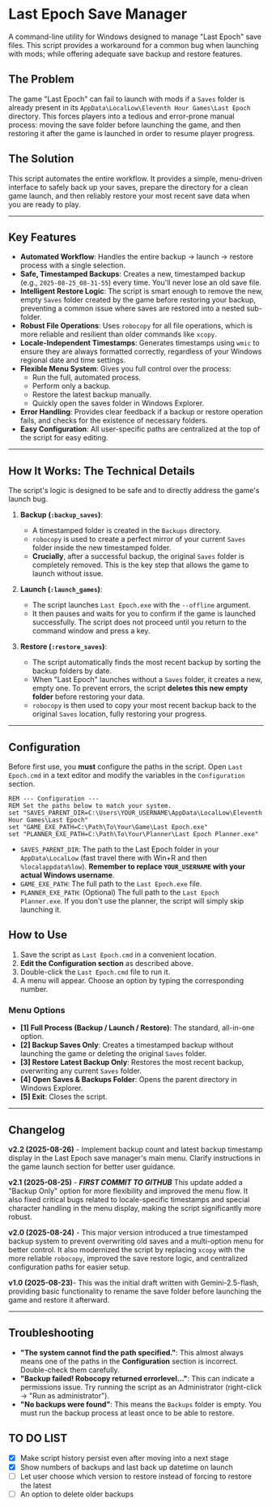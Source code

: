 # Last Epoch Save Manager

A command-line utility for Windows designed to manage "Last Epoch" save files. This script provides a workaround for a common bug when launching with mods; while offering adequate save backup and restore features.

## The Problem

The game "Last Epoch" can fail to launch with mods if a `Saves` folder is already present in its `AppData\LocalLow\Eleventh Hour Games\Last Epoch` directory. This forces players into a tedious and error-prone manual process: moving the save folder before launching the game, and then restoring it after the game is launched in order to resume player progress.

## The Solution

This script automates the entire workflow. It provides a simple, menu-driven interface to safely back up your saves, prepare the directory for a clean game launch, and then reliably restore your most recent save data when you are ready to play.

---

## Key Features

- **Automated Workflow**: Handles the entire backup -> launch -> restore process with a single selection.
- **Safe, Timestamped Backups**: Creates a new, timestamped backup (e.g., `2025-08-25_08-31-55`) every time. You'll never lose an old save file.
- **Intelligent Restore Logic**: The script is smart enough to remove the new, empty `Saves` folder created by the game before restoring your backup, preventing a common issue where saves are restored into a nested sub-folder.
- **Robust File Operations**: Uses `robocopy` for all file operations, which is more reliable and resilient than older commands like `xcopy`.
- **Locale-Independent Timestamps**: Generates timestamps using `wmic` to ensure they are always formatted correctly, regardless of your Windows regional date and time settings.
- **Flexible Menu System**: Gives you full control over the process:
  - Run the full, automated process.
  - Perform only a backup.
  - Restore the latest backup manually.
  - Quickly open the saves folder in Windows Explorer.
- **Error Handling**: Provides clear feedback if a backup or restore operation fails, and checks for the existence of necessary folders.
- **Easy Configuration**: All user-specific paths are centralized at the top of the script for easy editing.

---

## How It Works: The Technical Details

The script's logic is designed to be safe and to directly address the game's launch bug.

1. **Backup (`:backup_saves`)**:
    - A timestamped folder is created in the `Backups` directory.
    - `robocopy` is used to create a perfect mirror of your current `Saves` folder inside the new timestamped folder.
    - **Crucially**, after a successful backup, the original `Saves` folder is completely removed. This is the key step that allows the game to launch without issue.

2. **Launch (`:launch_games`)**:
    - The script launches `Last Epoch.exe` with the `--offline` argument.
    - It then pauses and waits for you to confirm if the game is launched successfully. The script does not proceed until you return to the command window and press a key.

3. **Restore (`:restore_saves`)**:
    - The script automatically finds the most recent backup by sorting the backup folders by date.
    - When "Last Epoch" launches without a `Saves` folder, it creates a new, empty one. To prevent errors, the script **deletes this new empty folder** before restoring your data.
    - `robocopy` is then used to copy your most recent backup back to the original `Saves` location, fully restoring your progress.

---

## Configuration

Before first use, you **must** configure the paths in the script. Open `Last Epoch.cmd` in a text editor and modify the variables in the `Configuration` section.

```batch
REM --- Configuration ---
REM Set the paths below to match your system.
set "SAVES_PARENT_DIR=C:\Users\YOUR_USERNAME\AppData\LocalLow\Eleventh Hour Games\Last Epoch"
set "GAME_EXE_PATH=C:\Path\To\Your\Game\Last Epoch.exe"
set "PLANNER_EXE_PATH=C:\Path\To\Your\Planner\Last Epoch Planner.exe"
```

- `SAVES_PARENT_DIR`: The path to the Last Epoch folder in your `AppData\LocalLow` (fast travel there with Win+R and then `%localappdata%low`). **Remember to replace `YOUR_USERNAME` with your actual Windows username**.
- `GAME_EXE_PATH`: The full path to the `Last Epoch.exe` file.
- `PLANNER_EXE_PATH`: (Optional) The full path to the `Last Epoch Planner.exe`. If you don't use the planner, the script will simply skip launching it.

## How to Use

1. Save the script as `Last Epoch.cmd` in a convenient location.
2. **Edit the Configuration section** as described above.
3. Double-click the `Last Epoch.cmd` file to run it.
4. A menu will appear. Choose an option by typing the corresponding number.

### Menu Options

- **[1] Full Process (Backup / Launch / Restore)**: The standard, all-in-one option.
- **[2] Backup Saves Only**: Creates a timestamped backup without launching the game or deleting the original `Saves` folder.
- **[3] Restore Latest Backup Only**: Restores the most recent backup, overwriting any current `Saves` folder.
- **[4] Open Saves & Backups Folder**: Opens the parent directory in Windows Explorer.
- **[5] Exit**: Closes the script.

---

## Changelog

**v2.2 (2025-08-26)** - Implement backup count and latest backup timestamp display in the Last Epoch save manager's main menu. Clarify instructions in the game launch section for better user guidance.

**v2.1 (2025-08-25)** - ***FIRST COMMIT TO GITHUB*** This update added a "Backup Only" option for more flexibility and improved the menu flow. It also fixed critical bugs related to locale-specific timestamps and special character handling in the menu display, making the script significantly more robust.

**v2.0 (2025-08-24)** - This major version introduced a true timestamped backup system to prevent overwriting old saves and a multi-option menu for better control. It also modernized the script by replacing `xcopy` with the more reliable `robocopy`, improved the save restore logic, and centralized configuration paths for easier setup.

**v1.0 (2025-08-23)**- This was the initial draft written with Gemini-2.5-flash, providing basic functionality to rename the save folder before launching the game and restore it afterward.

---

## Troubleshooting

- **"The system cannot find the path specified."**: This almost always means one of the paths in the **Configuration** section is incorrect. Double-check them carefully.
- **"Backup failed! Robocopy returned errorlevel..."**: This can indicate a permissions issue. Try running the script as an Administrator (right-click -> "Run as administrator").
- **"No backups were found"**: This means the `Backups` folder is empty. You must run the backup process at least once to be able to restore.

## TO DO LIST

- [X] Make script history persist even after moving into a next stage
- [X] Show numbers of backups and last back up datetime on launch
- [ ] Let user choose which version to restore instead of forcing to restore the latest
- [ ] An option to delete older backups
